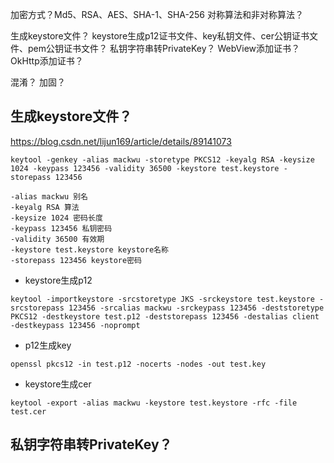 


加密方式？Md5、RSA、AES、SHA-1、SHA-256
对称算法和非对称算法？




生成keystore文件？
keystore生成p12证书文件、key私钥文件、cer公钥证书文件、pem公钥证书文件？
私钥字符串转PrivateKey？
WebView添加证书？
OkHttp添加证书？


混淆？
加固？

## 生成keystore文件？
https://blog.csdn.net/lijun169/article/details/89141073
```
keytool -genkey -alias mackwu -storetype PKCS12 -keyalg RSA -keysize 1024 -keypass 123456 -validity 36500 -keystore test.keystore -storepass 123456

-alias mackwu 别名
-keyalg RSA 算法
-keysize 1024 密码长度
-keypass 123456 私钥密码
-validity 36500 有效期
-keystore test.keystore keystore名称 
-storepass 123456 keystore密码
```

- keystore生成p12
```
keytool -importkeystore -srcstoretype JKS -srckeystore test.keystore -srcstorepass 123456 -srcalias mackwu -srckeypass 123456 -deststoretype PKCS12 -destkeystore test.p12 -deststorepass 123456 -destalias client -destkeypass 123456 -noprompt
```

- p12生成key
```
openssl pkcs12 -in test.p12 -nocerts -nodes -out test.key
```


- keystore生成cer
```
keytool -export -alias mackwu -keystore test.keystore -rfc -file test.cer
```




## 私钥字符串转PrivateKey？